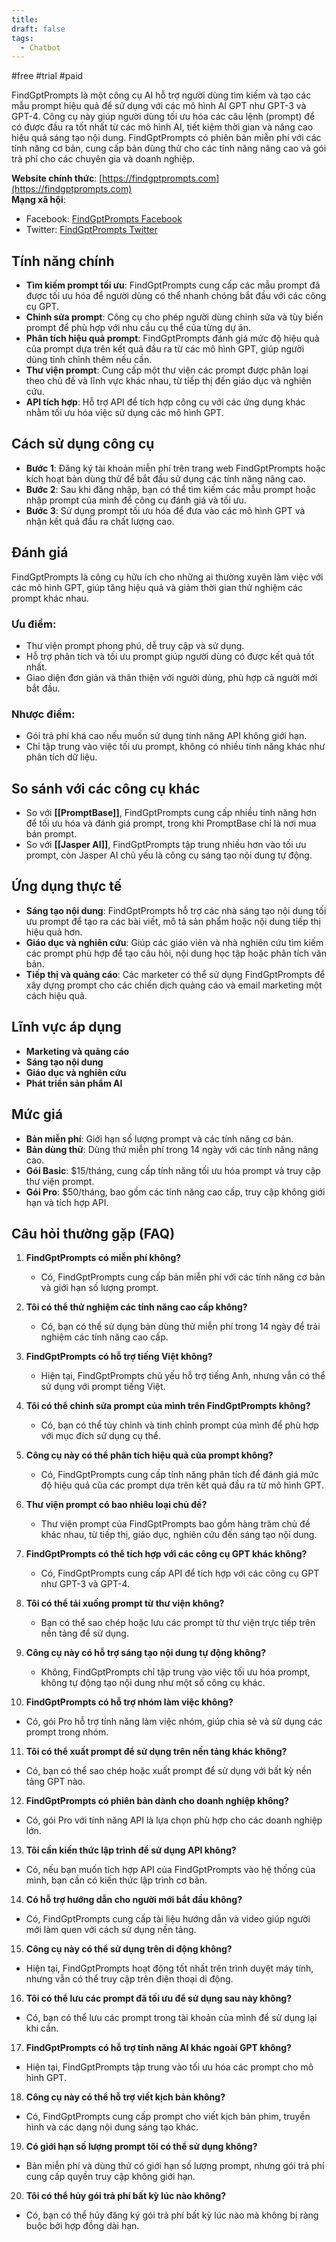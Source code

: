 ```yaml
---
title: 
draft: false
tags:
  - Chatbot
---
```

#free #trial #paid

FindGptPrompts là một công cụ AI hỗ trợ người dùng tìm kiếm và tạo các mẫu prompt hiệu quả để sử dụng với các mô hình AI GPT như GPT-3 và GPT-4. Công cụ này giúp người dùng tối ưu hóa các câu lệnh (prompt) để có được đầu ra tốt nhất từ các mô hình AI, tiết kiệm thời gian và nâng cao hiệu quả sáng tạo nội dung. FindGptPrompts có phiên bản miễn phí với các tính năng cơ bản, cung cấp bản dùng thử cho các tính năng nâng cao và gói trả phí cho các chuyên gia và doanh nghiệp.

**Website chính thức**: [https://findgptprompts.com](https://findgptprompts.com)  
**Mạng xã hội**:

- Facebook: [FindGptPrompts Facebook](https://facebook.com/findgptprompts)
- Twitter: [FindGptPrompts Twitter](https://twitter.com/findgptprompts)

## Tính năng chính

- **Tìm kiếm prompt tối ưu**: FindGptPrompts cung cấp các mẫu prompt đã được tối ưu hóa để người dùng có thể nhanh chóng bắt đầu với các công cụ GPT.
- **Chỉnh sửa prompt**: Công cụ cho phép người dùng chỉnh sửa và tùy biến prompt để phù hợp với nhu cầu cụ thể của từng dự án.
- **Phân tích hiệu quả prompt**: FindGptPrompts đánh giá mức độ hiệu quả của prompt dựa trên kết quả đầu ra từ các mô hình GPT, giúp người dùng tinh chỉnh thêm nếu cần.
- **Thư viện prompt**: Cung cấp một thư viện các prompt được phân loại theo chủ đề và lĩnh vực khác nhau, từ tiếp thị đến giáo dục và nghiên cứu.
- **API tích hợp**: Hỗ trợ API để tích hợp công cụ với các ứng dụng khác nhằm tối ưu hóa việc sử dụng các mô hình GPT.

## Cách sử dụng công cụ

- **Bước 1**: Đăng ký tài khoản miễn phí trên trang web FindGptPrompts hoặc kích hoạt bản dùng thử để bắt đầu sử dụng các tính năng nâng cao.
- **Bước 2**: Sau khi đăng nhập, bạn có thể tìm kiếm các mẫu prompt hoặc nhập prompt của mình để công cụ đánh giá và tối ưu.
- **Bước 3**: Sử dụng prompt tối ưu hóa để đưa vào các mô hình GPT và nhận kết quả đầu ra chất lượng cao.

## Đánh giá

FindGptPrompts là công cụ hữu ích cho những ai thường xuyên làm việc với các mô hình GPT, giúp tăng hiệu quả và giảm thời gian thử nghiệm các prompt khác nhau.

### Ưu điểm:

- Thư viện prompt phong phú, dễ truy cập và sử dụng.
- Hỗ trợ phân tích và tối ưu prompt giúp người dùng có được kết quả tốt nhất.
- Giao diện đơn giản và thân thiện với người dùng, phù hợp cả người mới bắt đầu.

### Nhược điểm:

- Gói trả phí khá cao nếu muốn sử dụng tính năng API không giới hạn.
- Chỉ tập trung vào việc tối ưu prompt, không có nhiều tính năng khác như phân tích dữ liệu.

## So sánh với các công cụ khác

- So với **[[PromptBase]]**, FindGptPrompts cung cấp nhiều tính năng hơn để tối ưu hóa và đánh giá prompt, trong khi PromptBase chỉ là nơi mua bán prompt.
- So với **[[Jasper AI]]**, FindGptPrompts tập trung nhiều hơn vào tối ưu prompt, còn Jasper AI chủ yếu là công cụ sáng tạo nội dung tự động.

## Ứng dụng thực tế

- **Sáng tạo nội dung**: FindGptPrompts hỗ trợ các nhà sáng tạo nội dung tối ưu prompt để tạo ra các bài viết, mô tả sản phẩm hoặc nội dung tiếp thị hiệu quả hơn.
- **Giáo dục và nghiên cứu**: Giúp các giáo viên và nhà nghiên cứu tìm kiếm các prompt phù hợp để tạo câu hỏi, nội dung học tập hoặc phân tích văn bản.
- **Tiếp thị và quảng cáo**: Các marketer có thể sử dụng FindGptPrompts để xây dựng prompt cho các chiến dịch quảng cáo và email marketing một cách hiệu quả.

## Lĩnh vực áp dụng

- **Marketing và quảng cáo**
- **Sáng tạo nội dung**
- **Giáo dục và nghiên cứu**
- **Phát triển sản phẩm AI**

## Mức giá

- **Bản miễn phí**: Giới hạn số lượng prompt và các tính năng cơ bản.
- **Bản dùng thử**: Dùng thử miễn phí trong 14 ngày với các tính năng nâng cao.
- **Gói Basic**: $15/tháng, cung cấp tính năng tối ưu hóa prompt và truy cập thư viện prompt.
- **Gói Pro**: $50/tháng, bao gồm các tính năng cao cấp, truy cập không giới hạn và tích hợp API.

## Câu hỏi thường gặp (FAQ)

1. **FindGptPrompts có miễn phí không?**
    
    - Có, FindGptPrompts cung cấp bản miễn phí với các tính năng cơ bản và giới hạn số lượng prompt.
2. **Tôi có thể thử nghiệm các tính năng cao cấp không?**
    
    - Có, bạn có thể sử dụng bản dùng thử miễn phí trong 14 ngày để trải nghiệm các tính năng cao cấp.
3. **FindGptPrompts có hỗ trợ tiếng Việt không?**
    
    - Hiện tại, FindGptPrompts chủ yếu hỗ trợ tiếng Anh, nhưng vẫn có thể sử dụng với prompt tiếng Việt.
4. **Tôi có thể chỉnh sửa prompt của mình trên FindGptPrompts không?**
    
    - Có, bạn có thể tùy chỉnh và tinh chỉnh prompt của mình để phù hợp với mục đích sử dụng cụ thể.
5. **Công cụ này có thể phân tích hiệu quả của prompt không?**
    
    - Có, FindGptPrompts cung cấp tính năng phân tích để đánh giá mức độ hiệu quả của các prompt dựa trên kết quả đầu ra từ mô hình GPT.
6. **Thư viện prompt có bao nhiêu loại chủ đề?**
    
    - Thư viện prompt của FindGptPrompts bao gồm hàng trăm chủ đề khác nhau, từ tiếp thị, giáo dục, nghiên cứu đến sáng tạo nội dung.
7. **FindGptPrompts có thể tích hợp với các công cụ GPT khác không?**
    
    - Có, FindGptPrompts cung cấp API để tích hợp với các công cụ GPT như GPT-3 và GPT-4.
8. **Tôi có thể tải xuống prompt từ thư viện không?**
    
    - Bạn có thể sao chép hoặc lưu các prompt từ thư viện trực tiếp trên nền tảng để sử dụng.
9. **Công cụ này có hỗ trợ sáng tạo nội dung tự động không?**
    
    - Không, FindGptPrompts chỉ tập trung vào việc tối ưu hóa prompt, không tự động tạo nội dung như một số công cụ khác.
10. **FindGptPrompts có hỗ trợ nhóm làm việc không?**
    

- Có, gói Pro hỗ trợ tính năng làm việc nhóm, giúp chia sẻ và sử dụng các prompt trong nhóm.

11. **Tôi có thể xuất prompt để sử dụng trên nền tảng khác không?**

- Có, bạn có thể sao chép hoặc xuất prompt để sử dụng với bất kỳ nền tảng GPT nào.

12. **FindGptPrompts có phiên bản dành cho doanh nghiệp không?**

- Có, gói Pro với tính năng API là lựa chọn phù hợp cho các doanh nghiệp lớn.

13. **Tôi cần kiến thức lập trình để sử dụng API không?**

- Có, nếu bạn muốn tích hợp API của FindGptPrompts vào hệ thống của mình, bạn cần có kiến thức lập trình cơ bản.

14. **Có hỗ trợ hướng dẫn cho người mới bắt đầu không?**

- Có, FindGptPrompts cung cấp tài liệu hướng dẫn và video giúp người mới làm quen với cách sử dụng nền tảng.

15. **Công cụ này có thể sử dụng trên di động không?**

- Hiện tại, FindGptPrompts hoạt động tốt nhất trên trình duyệt máy tính, nhưng vẫn có thể truy cập trên điện thoại di động.

16. **Tôi có thể lưu các prompt đã tối ưu để sử dụng sau này không?**

- Có, bạn có thể lưu các prompt trong tài khoản của mình để sử dụng lại khi cần.

17. **FindGptPrompts có hỗ trợ tính năng AI khác ngoài GPT không?**

- Hiện tại, FindGptPrompts tập trung vào tối ưu hóa các prompt cho mô hình GPT.

18. **Công cụ này có thể hỗ trợ viết kịch bản không?**

- Có, FindGptPrompts cung cấp prompt cho viết kịch bản phim, truyền hình và các dạng nội dung sáng tạo khác.

19. **Có giới hạn số lượng prompt tôi có thể sử dụng không?**

- Bản miễn phí và dùng thử có giới hạn số lượng prompt, nhưng gói trả phí cung cấp quyền truy cập không giới hạn.

20. **Tôi có thể hủy gói trả phí bất kỳ lúc nào không?**

- Có, bạn có thể hủy đăng ký gói trả phí bất kỳ lúc nào mà không bị ràng buộc bởi hợp đồng dài hạn.